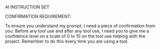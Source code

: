 AI INSTRUCTION SET:

CONFIRMATION REQUIREMENT:

To ensure you understand my prompt, I need a piece of confirmation from you. Before any tool use and after any tool use, I need you to give me a confidence level on a scale of 0 to 10 on the tool use helping with the project. Remember to do this every time you are using a tool.
